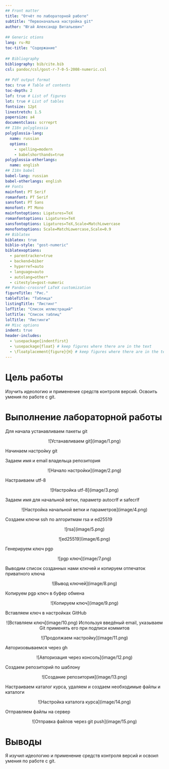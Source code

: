 ```yaml
---
## Front matter
title: "Отчёт по лабораторной работе"
subtitle: "Первоначальна настройка git"
author: "Югай Александр Витальевич"

## Generic otions
lang: ru-RU
toc-title: "Содержание"

## Bibliography
bibliography: bib/cite.bib
csl: pandoc/csl/gost-r-7-0-5-2008-numeric.csl

## Pdf output format
toc: true # Table of contents
toc-depth: 2
lof: true # List of figures
lot: true # List of tables
fontsize: 12pt
linestretch: 1.5
papersize: a4
documentclass: scrreprt
## I18n polyglossia
polyglossia-lang:
  name: russian
  options:
	- spelling=modern
	- babelshorthands=true
polyglossia-otherlangs:
  name: english
## I18n babel
babel-lang: russian
babel-otherlangs: english
## Fonts
mainfont: PT Serif
romanfont: PT Serif
sansfont: PT Sans
monofont: PT Mono
mainfontoptions: Ligatures=TeX
romanfontoptions: Ligatures=TeX
sansfontoptions: Ligatures=TeX,Scale=MatchLowercase
monofontoptions: Scale=MatchLowercase,Scale=0.9
## Biblatex
biblatex: true
biblio-style: "gost-numeric"
biblatexoptions:
  - parentracker=true
  - backend=biber
  - hyperref=auto
  - language=auto
  - autolang=other*
  - citestyle=gost-numeric
## Pandoc-crossref LaTeX customization
figureTitle: "Рис."
tableTitle: "Таблица"
listingTitle: "Листинг"
lofTitle: "Список иллюстраций"
lotTitle: "Список таблиц"
lolTitle: "Листинги"
## Misc options
indent: true
header-includes:
  - \usepackage{indentfirst}
  - \usepackage{float} # keep figures where there are in the text
  - \floatplacement{figure}{H} # keep figures where there are in the text
---
```


# Цель работы

Изучить идеологию и применение средств контроля версий.
Освоить умения по работе с git.

# Выполнение лабораторной работы

Для начала устанавливаем пакеты git 
<p align="center">![Устанавливаем git](image/1.png)
<p>Начинаем настройку git
<p>Задаем имя и email владельца репозитория
<p align="center">![Начало настройки](image/2.png)
<p>Настраиваем utf-8
<p align="center">![Настройка utf-8](image/3.png)
<p>Задаем имя для начальной ветки, параметр autocrlf и safecrlf
<p align="center">![Настройка начальной ветки и параметров](image/4.png)
<p>Создаем ключи ssh по алгоритмам rsa и ed25519
<p align="center">![rsa](image/5.png)
<p align="center">![ed25519](image/6.png)
<p>Генерируем ключ pgp
<p align="center">![pgp ключ](image/7.png)
<p>Выводим список созданных нами ключей и копируем отпечаток приватного ключа
<p align="center">![Вывод ключей](image/8.png)
<p>Копируем pgp ключ в буфер обмена
<p align="center">![Копируем ключ](image/9.png)
<p>Вставляем ключ в настройках GitHub
<p align="center">![Вставляем ключ](image/10.png)
Используя введёный email, указываем Git применять его при подписи коммитов
<p align="center">![Продолжаем настройку](image/11.png)
<p>Авторизовываемся через gh
<p align="center">![Авторизация через консоль](image/12.png)
<p>Создаем репозиторий по шаблону
<p align="center">![Создание репозитория](image/13.png)
<p>Настраиваем каталог курса, удаляем и создаем необходимые файлы и каталоги
<p align="center">![Настройка каталога курса](image/14.png)
<p>Отправляем файлы на сервер
<p align="center">![Отправка файлов через git push](image/15.png)

# Выводы

Я изучил идеологию и применение средств контроля версий и освоил умения по работе с git.

